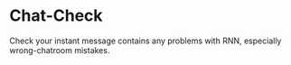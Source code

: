 # Chat-Check
Check your instant message contains any problems with RNN, especially wrong-chatroom mistakes.
